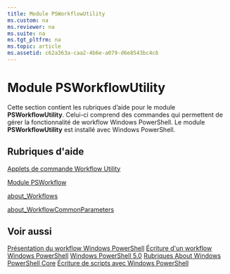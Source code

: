 ```yaml
---
title: Module PSWorkflowUtility
ms.custom: na
ms.reviewer: na
ms.suite: na
ms.tgt_pltfrm: na
ms.topic: article
ms.assetid: c62a363a-caa2-4b6e-a079-d6e8543bc4c6
---
```

# Module PSWorkflowUtility
Cette section contient les rubriques d’aide pour le module **PSWorkflowUtility**. Celui-ci comprend des commandes qui permettent de gérer la fonctionnalité de workflow Windows PowerShell. Le module **PSWorkflowUtility** est installé avec Windows PowerShell.

## Rubriques d'aide
[Applets de commande Workflow Utility](http://go.microsoft.com/fwlink/?LinkId=254141)

[Module PSWorkflow](PSWorkflow-Module.md)

[about_Workflows](https://technet.microsoft.com/en-us/library/f2897bdd-1b9d-4679-8b19-09840bd40a22)

[about_WorkflowCommonParameters](https://technet.microsoft.com/en-us/library/119f968e-618e-439c-b76c-cdd17e6df27c)

## Voir aussi
[Présentation du workflow Windows PowerShell](https://technet.microsoft.com/en-us/library/jj134242.aspx)
[Écriture d'un workflow Windows PowerShell](https://technet.microsoft.com/en-us/library/jj574157.aspx)
[Windows PowerShell 5.0](../core-modules/Windows-PowerShell-5.0.md)
[Rubriques About Windows PowerShell Core](../core-modules/Windows-PowerShell-Core-About-Topics.md)
[Écriture de scripts avec Windows PowerShell](../../getting-started/fundamental/Scripting-with-Windows-PowerShell.md)


<!--HONumber=May16_HO2-->


